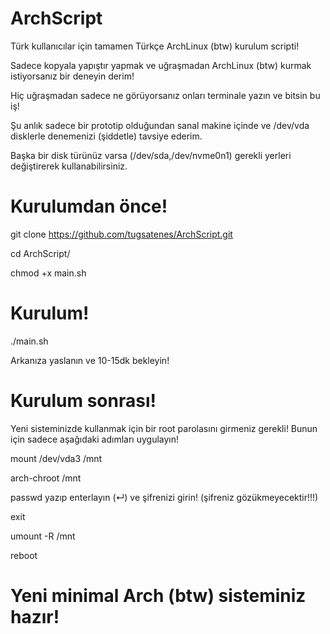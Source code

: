 # ArchScript

Türk kullanıcılar için tamamen Türkçe ArchLinux (btw) kurulum scripti!

Sadece kopyala yapıştır yapmak ve uğraşmadan ArchLinux (btw) kurmak istiyorsanız bir deneyin derim!

Hiç uğraşmadan sadece ne görüyorsanız onları terminale yazın ve bitsin bu iş!

Şu anlık sadece bir prototip olduğundan sanal makine içinde ve /dev/vda disklerle denemenizi (şiddetle) tavsiye ederim. 

Başka bir disk türünüz varsa (/dev/sda,/dev/nvme0n1) gerekli yerleri değiştirerek kullanabilirsiniz.

# Kurulumdan önce!

git clone https://github.com/tugsatenes/ArchScript.git

cd ArchScript/

chmod +x main.sh

# Kurulum!

./main.sh

Arkanıza yaslanın ve 10-15dk bekleyin!

# Kurulum sonrası!

Yeni sisteminizde kullanmak için bir root parolasını girmeniz gerekli! Bunun için sadece aşağıdaki adımları uygulayın!

mount /dev/vda3 /mnt

arch-chroot /mnt

passwd yazıp enterlayın (↵) ve şifrenizi girin! (şifreniz gözükmeyecektir!!!)

exit

umount -R /mnt

reboot

# Yeni minimal Arch (btw) sisteminiz hazır!
